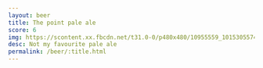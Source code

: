 ```yaml
---
layout: beer
title: The point pale ale
score: 6
img: https://scontent.xx.fbcdn.net/t31.0-0/p480x480/10955559_10153055749933745_9217798578543309687_o.jpg
desc: Not my favourite pale ale
permalink: /beer/:title.html
---
```

